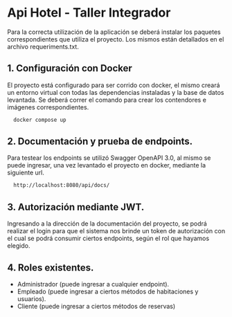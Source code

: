 
# Api Hotel - Taller Integrador

Para la correcta utilización de la aplicación se deberá instalar los paquetes correspondientes que utiliza el proyecto. Los mismos están detallados en el archivo requeriments.txt. 

## 1. Configuración con Docker

El proyecto está configurado para ser corrido con docker, el mismo creará un entorno virtual con todas las dependencias instaladas y la base de datos levantada. Se deberá correr el comando para crear los contendores e imágenes correspondientes.

```bash
  docker compose up
```

## 2. Documentación y prueba de endpoints.

Para testear los endpoints se utilizó Swagger OpenAPI 3.0, al mismo se puede ingresar, una vez levantado el proyecto en docker, mediante la siguiente url.

```bash
  http://localhost:8080/api/docs/
```

## 3. Autorización mediante JWT.

Ingresando a la dirección de la documentación del proyecto, se podrá realizar el login para que el sistema nos brinde un token de autorización con el cual se podrá consumir ciertos endpoints, según el rol que hayamos elegido.

## 4. Roles existentes.

- Administrador (puede ingresar a cualquier endpoint).
- Empleado (puede ingresar a ciertos métodos de habitaciones y usuarios).
- Cliente (puede ingresar a ciertos métodos de reservas)
